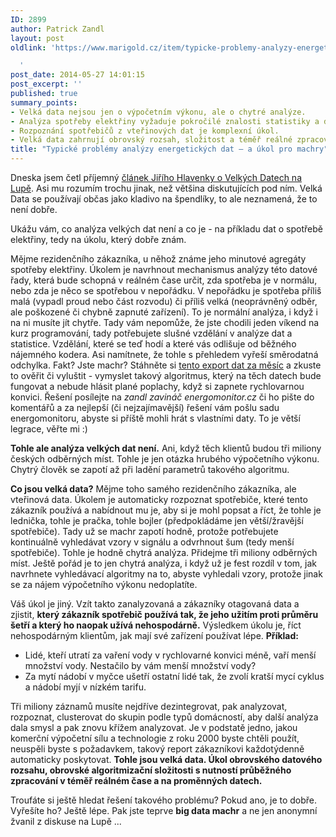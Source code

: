 ```yaml
---
ID: 2899
author: Patrick Zandl
layout: post
oldlink: 'https://www.marigold.cz/item/typicke-problemy-analyzy-energetickych-dat-a-ukol-pro-machry

  '
post_date: 2014-05-27 14:01:15
post_excerpt: ''
published: true
summary_points:
- Velká data nejsou jen o výpočetním výkonu, ale o chytré analýze.
- Analýza spotřeby elektřiny vyžaduje pokročilé znalosti statistiky a dat.
- Rozpoznání spotřebičů z vteřinových dat je komplexní úkol.
- Velká data zahrnují obrovský rozsah, složitost a téměř reálné zpracování.
title: "Typické problémy analýzy energetických dat – a úkol pro machry"
---
```


<p>Dneska jsem četl příjemný <a href="http://www.lupa.cz/clanky/jiri-hlavenka-velka-data-nebo-jenom-velky-prachy">článek Jiřího Hlavenky o Velkých Datech na Lupě</a>. Asi mu rozumím trochu jinak, než většina diskutujících pod ním. Velká Data se používají občas jako kladivo na špendlíky, to ale neznamená, že to není dobře.</p>


<p>Ukážu vám, co analýza velkých dat není a co je - na příkladu dat o spotřebě elektřiny, tedy na úkolu, který dobře znám. </p>


<p>Mějme rezidenčního zákazníka, u něhož známe jeho minutové agregáty spotřeby elektřiny. Úkolem je navrhnout mechanismus analýzy této datové řady, která bude schopná v reálném čase určit, zda spotřeba je v normálu, nebo zda je něco se spotřebou v nepořádku. V nepořádku je spotřeba příliš malá (vypadl proud nebo část rozvodu) či příliš velká (neoprávněný odběr, ale poškozené či chybně zapnuté zařízení). To je normální analýza, i když i na ni musíte jít chytře. Tady vám nepomůže, že jste chodili jeden víkend na kurz programování, tady potřebujete slušné vzdělání v analýze dat a statistice. Vzdělání, které se teď hodí a které vás odlišuje od běžného nájemného kodera. Asi namítnete, že tohle s přehledem vyřeší směrodatná odchylka. Fakt? Jste machr? Stáhněte si <a href="http://goo.gl/sclFPK" target="_self" title="">tento export dat za měsíc</a> a zkuste to ověřit či vyluštit - vymyslet takový algoritmus, který na těch datech bude fungovat a nebude hlásit plané poplachy, když si zapnete rychlovarnou konvici. Řešení posílejte na <em>zandl zavináč energomonitor.cz</em> či ho pište do komentářů a za nejlepší (či nejzajímavější) řešení vám pošlu sadu energomonitoru, abyste si příště mohli hrát s vlastními daty. To je větší legrace, věřte mi :)</p>
<p><strong>Tohle ale analýza velkých dat není.</strong> Ani, když těch klientů budou tři miliony českých odběrných míst. Tohle je jen otázka hrubého výpočetního výkonu. Chytrý člověk se zapotí až při ladění parametrů takového algoritmu.</p>
<p><strong>Co jsou velká data?</strong> Mějme toho samého rezidenčního zákazníka, ale vteřinová data. Úkolem je automaticky rozpoznat spotřebiče, které tento zákazník používá a nabídnout mu je, aby si je mohl popsat a říct, že tohle je lednička, tohle je pračka, tohle bojler (předpokládáme jen větší/žravější spotřebiče). Tady už se machr zapotí hodně, protože potřebujete kontinuálně vyhledávat vzory v signálu a odvrhnout šum (tedy menší spotřebiče). Tohle je hodně chytrá analýza. Přidejme tři miliony odběrných míst. Ještě pořád je to jen chytrá analýza, i když už je fest rozdíl v tom, jak navrhnete vyhledávací algoritmy na to, abyste vyhledali vzory, protože jinak se za nájem výpočetního výkonu nedoplatíte.</p>
<p>Váš úkol je jiný. Vzít takto zanalyzovaná a zákazníky otagovaná data a zjistit, <strong>který zákazník spotřebič používá tak, že jeho užitím proti průměru šetří a který ho naopak užívá nehospodárně.</strong> Výsledkem úkolu je, říct nehospodárným klientům, jak mají své zařízení používat lépe. <strong>Příklad:</strong></p>
<ul><li>Lidé, kteří utratí za vaření vody v rychlovarné konvici méně, vaří menší množství vody. Nestačilo by vám menší množství vody? </li><li>Za mytí nádobí v myčce ušetří ostatní lidé tak, že zvolí kratší mycí cyklus a nádobí myjí v nízkém tarifu. </li></ul><p>Tři miliony záznamů musíte nejdříve dezintegrovat, pak analyzovat, rozpoznat, clusterovat do skupin podle typů domácností, aby další analýza dala smysl a pak znovu křížem analyzovat. Je v podstatě jedno, jakou komerční výpočetní sílu a technologie z roku 2000 byste chtěli použít, neuspěli byste s požadavkem, takový report zákazníkovi každotýdenně automaticky poskytovat. <strong>Tohle jsou velká data. Úkol obrovského datového rozsahu, obrovské algoritmizační složitosti s nutností průběžného zpracování v téměř reálném čase a na proměnných datech.</strong></p>
<p>Troufáte si ještě hledat řešení takového problému? Pokud ano, je to dobře. Vyřešíte ho? Ještě lépe. Pak jste teprve <strong>big data machr</strong> a ne jen anonymní žvanil z diskuse na Lupě ...</p>
<p>&nbsp;</p>